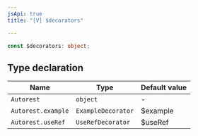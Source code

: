 ```yaml
---
jsApi: true
title: "[V] $decorators"

---
```

```ts
const $decorators: object;
```

## Type declaration

| Name | Type | Default value |
| ------ | ------ | ------ |
| `Autorest` | `object` | - |
| `Autorest.example` | `ExampleDecorator` | $example |
| `Autorest.useRef` | `UseRefDecorator` | $useRef |
